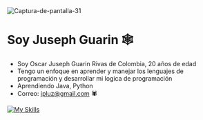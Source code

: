 <img src="https://i.ibb.co/XZPwSt8b/Captura-de-pantalla-31.png" alt="Captura-de-pantalla-31" border="0">

# Soy Juseph Guarin 🕸️

* Soy Oscar Juseph Guarin Rivas de Colombia, 20 años de edad
* Tengo un enfoque en aprender y manejar los lenguajes de programación y desarrollar mi logica de programación
* Aprendiendo Java, Python 
* Correo: jpluz@gmail.com 🕷️


[![My Skills](https://skillicons.dev/icons?i=java,py)](https://skillicons.dev)
